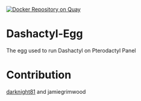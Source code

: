 [![Docker Repository on Quay](https://quay.io/repository/jamiegrimwood/dashactyl-egg/status "Docker Repository on Quay")](https://quay.io/repository/jamiegrimwood/dashactyl-egg)

# Dashactyl-Egg
The egg used to run Dashactyl on Pterodactyl Panel

# Contribution

[darknight81](https://github.com/beastgamer81) and jamiegrimwood
